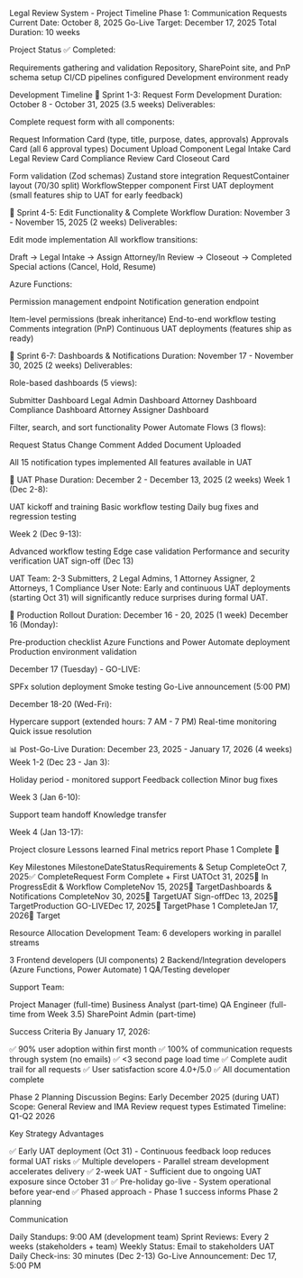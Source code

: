 Legal Review System - Project Timeline
Phase 1: Communication Requests
Current Date: October 8, 2025
Go-Live Target: December 17, 2025
Total Duration: 10 weeks

Project Status
✅ Completed:

Requirements gathering and validation
Repository, SharePoint site, and PnP schema setup
CI/CD pipelines configured
Development environment ready


Development Timeline
📅 Sprint 1-3: Request Form Development
Duration: October 8 - October 31, 2025 (3.5 weeks)
Deliverables:

Complete request form with all components:

Request Information Card (type, title, purpose, dates, approvals)
Approvals Card (all 6 approval types)
Document Upload Component
Legal Intake Card
Legal Review Card
Compliance Review Card
Closeout Card


Form validation (Zod schemas)
Zustand store integration
RequestContainer layout (70/30 split)
WorkflowStepper component
First UAT deployment (small features ship to UAT for early feedback)


📅 Sprint 4-5: Edit Functionality & Complete Workflow
Duration: November 3 - November 15, 2025 (2 weeks)
Deliverables:

Edit mode implementation
All workflow transitions:

Draft → Legal Intake → Assign Attorney/In Review → Closeout → Completed
Special actions (Cancel, Hold, Resume)


Azure Functions:

Permission management endpoint
Notification generation endpoint


Item-level permissions (break inheritance)
End-to-end workflow testing
Comments integration (PnP)
Continuous UAT deployments (features ship as ready)


📅 Sprint 6-7: Dashboards & Notifications
Duration: November 17 - November 30, 2025 (2 weeks)
Deliverables:

Role-based dashboards (5 views):

Submitter Dashboard
Legal Admin Dashboard
Attorney Dashboard
Compliance Dashboard
Attorney Assigner Dashboard


Filter, search, and sort functionality
Power Automate Flows (3 flows):

Request Status Change
Comment Added
Document Uploaded


All 15 notification types implemented
All features available in UAT


🧪 UAT Phase
Duration: December 2 - December 13, 2025 (2 weeks)
Week 1 (Dec 2-8):

UAT kickoff and training
Basic workflow testing
Daily bug fixes and regression testing

Week 2 (Dec 9-13):

Advanced workflow testing
Edge case validation
Performance and security verification
UAT sign-off (Dec 13)

UAT Team: 2-3 Submitters, 2 Legal Admins, 1 Attorney Assigner, 2 Attorneys, 1 Compliance User
Note: Early and continuous UAT deployments (starting Oct 31) will significantly reduce surprises during formal UAT.

🚢 Production Rollout
Duration: December 16 - 20, 2025 (1 week)
December 16 (Monday):

Pre-production checklist
Azure Functions and Power Automate deployment
Production environment validation

December 17 (Tuesday) - GO-LIVE:

SPFx solution deployment
Smoke testing
Go-Live announcement (5:00 PM)

December 18-20 (Wed-Fri):

Hypercare support (extended hours: 7 AM - 7 PM)
Real-time monitoring
Quick issue resolution


📊 Post-Go-Live
Duration: December 23, 2025 - January 17, 2026 (4 weeks)
Week 1-2 (Dec 23 - Jan 3):

Holiday period - monitored support
Feedback collection
Minor bug fixes

Week 3 (Jan 6-10):

Support team handoff
Knowledge transfer

Week 4 (Jan 13-17):

Project closure
Lessons learned
Final metrics report
Phase 1 Complete 🎉


Key Milestones
MilestoneDateStatusRequirements & Setup CompleteOct 7, 2025✅ CompleteRequest Form Complete + First UATOct 31, 2025🚀 In ProgressEdit & Workflow CompleteNov 15, 2025🎯 TargetDashboards & Notifications CompleteNov 30, 2025🎯 TargetUAT Sign-offDec 13, 2025🎯 TargetProduction GO-LIVEDec 17, 2025🎯 TargetPhase 1 CompleteJan 17, 2026🎯 Target

Resource Allocation
Development Team: 6 developers working in parallel streams

3 Frontend developers (UI components)
2 Backend/Integration developers (Azure Functions, Power Automate)
1 QA/Testing developer

Support Team:

Project Manager (full-time)
Business Analyst (part-time)
QA Engineer (full-time from Week 3.5)
SharePoint Admin (part-time)


Success Criteria
By January 17, 2026:

✅ 90% user adoption within first month
✅ 100% of communication requests through system (no emails)
✅ <3 second page load time
✅ Complete audit trail for all requests
✅ User satisfaction score 4.0+/5.0
✅ All documentation complete


Phase 2 Planning
Discussion Begins: Early December 2025 (during UAT)
Scope: General Review and IMA Review request types
Estimated Timeline: Q1-Q2 2026

Key Strategy Advantages

✅ Early UAT deployment (Oct 31) - Continuous feedback loop reduces formal UAT risks
✅ Multiple developers - Parallel stream development accelerates delivery
✅ 2-week UAT - Sufficient due to ongoing UAT exposure since October 31
✅ Pre-holiday go-live - System operational before year-end
✅ Phased approach - Phase 1 success informs Phase 2 planning


Communication

Daily Standups: 9:00 AM (development team)
Sprint Reviews: Every 2 weeks (stakeholders + team)
Weekly Status: Email to stakeholders
UAT Daily Check-ins: 30 minutes (Dec 2-13)
Go-Live Announcement: Dec 17, 5:00 PM
